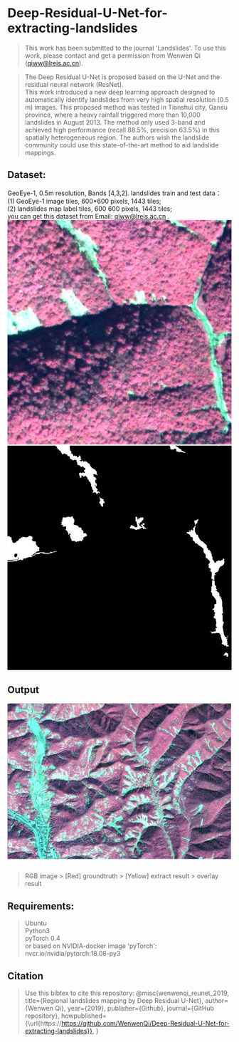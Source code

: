 # Deep-Residual-U-Net-for-extracting-landslides
> This work has been submitted to the journal 'Landslides'. To use this work, please contact and get a permission from Wenwen Qi (qiww@lreis.ac.cn). 

> The Deep Residual U-Net is proposed based on the U-Net and the residual neural network (ResNet).<br>
> This work introduced a new deep learning approach designed to automatically identify landslides from very high spatial resolution (0.5 m) images. This proposed method was tested in Tianshui city, Gansu province, where a heavy rainfall triggered more than 10,000 landslides in August 2013. The method only used 3-band and achieved high performance (recall 88.5%, precision 63.5%) in this spatially heterogeneous region. The authors wish the landslide community could use this state-of-the-art method to aid landslide mappings. <br>

## Dataset:
GeoEye-1, 0.5m resolution, Bands [4,3,2].
landslides train and test data：<br>
(1) GeoEye-1 image tiles, 600*600 pixels,  1443 tiles;<br>
(2) landslides map label tiles, 600 600 pixels, 1443 tiles;<br>
you can get this dataset  from Email: qiww@lreis.ac.cn .<br>
![](https://github.com/WenwenQi/Deep-Residual-U-Net-for-extracting-landslides/blob/master/data-ls/data%20samples/train_282.jpg "image")
![](https://github.com/WenwenQi/Deep-Residual-U-Net-for-extracting-landslides/blob/master/data-ls/data%20samples/train_282_label.jpg "groundtruth")

## Output
![](https://github.com/WenwenQi/Deep-Residual-U-Net-for-extracting-landslides/blob/master/data-ls/lanslide.gif "output result")
> RGB image > [Red] groundtruth > [Yellow] extract result > overlay result <br>
## Requirements:
> Ubuntu<br>
> Python3<br>
> pyTorch 0.4<br>
> or based on NVIDIA-docker image 'pyTorch': nvcr.io/nvidia/pytorch:18.08-py3<br>
## Citation
> Use this bibtex to cite this repository:
> @misc{wenwenqi_reunet_2019,
>  title={Regional landslides mapping by Deep Residual U-Net},
>  author={Wenwen Qi},
>  year={2019},
>  publisher={Github},
>  journal={GitHub repository},
>  howpublished={\url{https://https://github.com/WenwenQi/Deep-Residual-U-Net-for-extracting-landslides}},
>}
